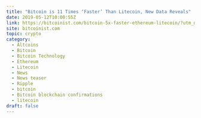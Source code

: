 ```yaml
---
title: "Bitcoin is 11 Times ‘Faster’ Than Litecoin, New Data Reveals"
date: 2019-05-12T10:00:55Z
link: https://bitcoinist.com/bitcoin-5x-faster-ethereum-litecoin/?utm_medium=RSS&utm_source=hune
site: bitcoinist.com
topic: crypto
category:
  - Altcoins
  - Bitcoin
  - Bitcoin Technology
  - Ethereum
  - Litecoin
  - News
  - News teaser
  - Ripple
  - bitcoin
  - Bitcoin blockchain confirmations
  - litecoin
draft: false
---
```

